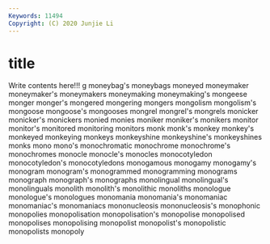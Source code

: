 ```yaml
---
Keywords: 11494
Copyright: (C) 2020 Junjie Li
---
```


# title

Write contents here!!!
g 
moneybag's 
moneybags 
moneyed 
moneymaker
moneymaker's 
moneymakers 
moneymaking 
moneymaking's 
mongeese 
monger 
monger's 
mongered 
mongering 
mongers
mongolism 
mongolism's 
mongoose 
mongoose's 
mongooses 
mongrel 
mongrel's 
mongrels 
monicker 
monicker's
monickers 
monied 
monies 
moniker 
moniker's 
monikers 
monitor 
monitor's 
monitored 
monitoring
monitors 
monk 
monk's 
monkey 
monkey's 
monkeyed 
monkeying 
monkeys 
monkeyshine 
monkeyshine's
monkeyshines 
monks 
mono 
mono's 
monochromatic 
monochrome 
monochrome's 
monochromes 
monocle 
monocle's
monocles 
monocotyledon 
monocotyledon's 
monocotyledons 
monogamous 
monogamy 
monogamy's 
monogram 
monogram's 
monogrammed
monogramming 
monograms 
monograph 
monograph's 
monographs 
monolingual 
monolingual's 
monolinguals 
monolith 
monolith's
monolithic 
monoliths 
monologue 
monologue's 
monologues 
monomania 
monomania's 
monomaniac 
monomaniac's 
monomaniacs
mononucleosis 
mononucleosis's 
monophonic 
monopolies 
monopolisation 
monopolisation's 
monopolise 
monopolised 
monopolises 
monopolising
monopolist 
monopolist's 
monopolistic 
monopolists 
monopoly 
